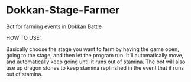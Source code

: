 # Dokkan-Stage-Farmer
Bot for farming events in Dokkan Battle

HOW TO USE:
 
 Basically choose the stage you want to farm by having the game open, going to the stage, and then let the program run. 
 It'll automatically move, and automatically keep going until it runs out of stamina. The bot will also use up dragon stones to keep stamina replinshed 
 in the event that it runs out of stamina.

